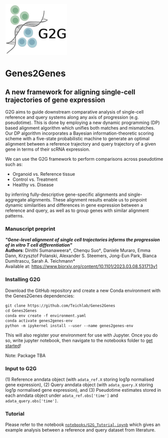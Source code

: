 <p align="left"><img src="G2G_logo.png"></p>

# Genes2Genes
## A new framework for aligning single-cell trajectories of gene expression 
G2G aims to guide downstream comparative analysis of single-cell reference and query systems along any axis of progression (e.g. pseudotime). 
This is done by employing a new dynamic programming (DP) based alignment algorithm which unifies both matches and mismatches. Our DP algorithm 
incorporates a Bayesian information-theoretic scoring scheme with a five-state probabilistic machine to generate an optimal alignment between a reference trajectory and
query trajectory of a given gene in terms of their scRNA expression. 

We can use the G2G framework to perform comparisons across pseudotime such as:
<ul>
    <li>Organoid vs. Reference tissue
    <li>Control vs. Treatment
    <li>Healthy vs. Disease
</ul>  
by inferring fully-descriptive gene-specific alignments and single-aggregate alignments. 
These alignment results enable us to pinpoint dynamic similarities and differences in gene expression between a reference and query, as well as to group genes with similar alignment patterns.  

### Manuscript preprint 
***"Gene-level alignment of single cell trajectories informs the progression of in vitro T cell differentiation"*** <br>
**Authors**: Dinithi Sumanaweera†, Chenqu Suo†, Daniele Muraro, Emma Dann, Krzysztof Polanski, Alexander S. Steemers, Jong-Eun Park, Bianca Dumitrascu, Sarah A. Teichmann* <br>
Available at: https://www.biorxiv.org/content/10.1101/2023.03.08.531713v1  

### **Installing G2G**

Download the GitHub repository and create a new Conda environment with the Genes2Genes dependencies:
```
git clone https://github.com/Teichlab/Genes2Genes
cd Genes2Genes
conda env create -f environment.yaml
conda activate genes2genes-env
python -m ipykernel install --user --name genes2genes-env
```
This will also register your environment for use with Jupyter. Once you do so, write jupyter notebook, then navigate to the notebooks folder to [get started](https://github.com/Teichlab/Genes2Genes/blob/main/notebooks/G2G_Tutorial.ipynb)!

Note: Package TBA

### **Input to G2G**
(1) Reference anndata object (with `adata_ref.X` storing log1p normalised gene expression), 
(2) Query anndata object (with `adata_query.X` storing log1p normalised gene expression), and
(3) Pseudotime estimates stored in each anndata object under `adata_ref.obs['time']` and `adata_query.obs['time']`.

### Tutorial

Please refer to the notebook [`notebooks/G2G_Tutorial.ipynb`](https://github.com/Teichlab/Genes2Genes/blob/main/notebooks/G2G_Tutorial.ipynb) which gives an example analysis between a reference and query dataset from literature. 




